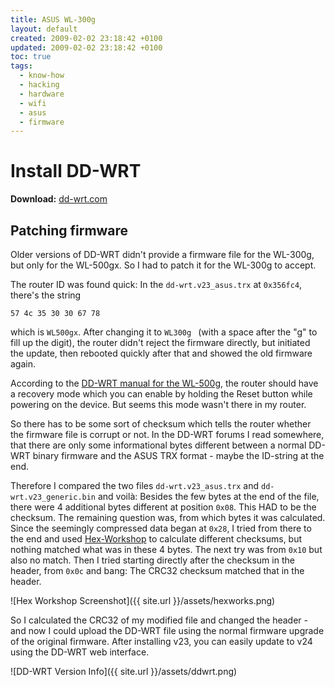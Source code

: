 ```yaml
---
title: ASUS WL-300g
layout: default
created: 2009-02-02 23:18:42 +0100
updated: 2009-02-02 23:18:42 +0100
toc: true
tags:
  - know-how
  - hacking
  - hardware
  - wifi
  - asus
  - firmware
---
```

Install DD-WRT
==============

**Download:** [dd-wrt.com](http://www.dd-wrt.com/dd-wrtv2/down.php?path=downloads%2Fv24-sp1%2FConsumer%2FAsus%2FWL300g/)


Patching firmware
-----------------

Older versions of DD-WRT didn't provide a firmware file for the WL-300g, but only for the WL-500gx. So I had to patch it for the WL-300g to accept.

The router ID was found quick: In the `dd-wrt.v23_asus.trx` at `0x356fc4`, there's the string

    57 4c 35 30 30 67 78

which is `WL500gx`. After changing it to `WL300g ` (with a space after the "g" to fill up the digit), the router didn't reject the
firmware directly, but initiated the update, then rebooted quickly after that and showed the old firmware again.

According to the [DD-WRT manual for the WL-500g](http://www.dd-wrt.com/wiki/index.php/Installation#Asus_WL500G</u>.28Original.29),
the router should have a recovery mode which you can enable by holding the Reset button while powering on the device. But seems this mode wasn't there in my router.

So there has to be some sort of checksum which tells the router whether the firmware file is corrupt or not. In the DD-WRT forums
I read somewhere, that there are only some informational bytes different between a normal DD-WRT binary firmware and the ASUS TRX format - maybe the ID-string at the end.

Therefore I compared the two files `dd-wrt.v23_asus.trx` and `dd-wrt.v23_generic.bin` and voilà: Besides the few bytes at the end of
the file, there were 4 additional bytes different at position `0x08`. This HAD to be the checksum. The remaining question was, from
which bytes it was calculated. Since the seemingly compressed data began at `0x28`, I tried from there to the end and used
[Hex-Workshop](http://www.hexworkshop.com/) to calculate different checksums, but nothing matched what was in these 4 bytes. The next
try was from `0x10` but also no match. Then I tried starting directly after the checksum in the header, from `0x0c` and bang:
The CRC32 checksum matched that in the header.

![Hex Workshop Screenshot]({{ site.url }}/assets/hexworks.png)

So I calculated the CRC32 of my modified file and changed the header - and now I could upload the DD-WRT file using the normal firmware
upgrade of the original firmware. After installing v23, you can easily update to v24 using the DD-WRT web interface.

![DD-WRT Version Info]({{ site.url }}/assets/ddwrt.png)
